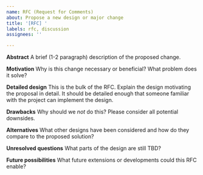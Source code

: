 ```yaml
---
name: RFC (Request for Comments)
about: Propose a new design or major change
title: '[RFC] '
labels: rfc, discussion
assignees: ''

---
```


**Abstract**
A brief (1-2 paragraph) description of the proposed change.

**Motivation**
Why is this change necessary or beneficial? What problem does it solve?

**Detailed design**
This is the bulk of the RFC. Explain the design motivating the proposal in detail.
It should be detailed enough that someone familiar with the project can implement the design.

**Drawbacks**
Why should we *not* do this? Please consider all potential downsides.

**Alternatives**
What other designs have been considered and how do they compare to the proposed solution?

**Unresolved questions**
What parts of the design are still TBD?

**Future possibilities**
What future extensions or developments could this RFC enable? 